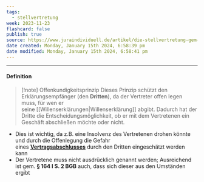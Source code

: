 ```yaml
---
tags:
  - stellvertretung
week: 2023-11-23
flashcard: false
publish: true
source: https://www.juraindividuell.de/artikel/die-stellvertretung-gem-164-ff-bgb/#:~:text=3.-,im%20fremden%20Namen,wen%20er%20seine%20Willenserkl%C3%A4rung%20abgibt.
date created: Monday, January 15th 2024, 6:58:39 pm
date modified: Monday, January 15th 2024, 6:58:41 pm
---
```

***
#### Definition

> [!note] Offenkundigkeitsprinzip 
> Dieses Prinzip schützt den Erklärungsempfänger (den **Dritten**), da der Vertreter offen legen muss, für wen er seine [[Willenserklärungen|Willenserklärung]] abgibt. Dadurch hat der Dritte die Entscheidungsmöglichkeit, ob er mit dem Vertretenen ein Geschäft abschließen möchte oder nicht.

- Dies ist wichtig, da z.B. eine Insolvenz des Vertretenen drohen könnte und durch die Offenlegung die Gefahr eines [**Vertragsabschlusses**](https://www.juraindividuell.de/artikel/der-vertragsschluss/) durch den Dritten eingeschätzt werden kann
- Der Vertretene muss nicht ausdrücklich genannt werden; Ausreichend ist gem. **§ 164 I S. 2 BGB** auch, dass sich dieser aus den Umständen ergibt